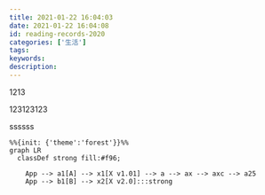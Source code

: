 ```yaml
---
title: 2021-01-22 16:04:03
date: 2021-01-22 16:04:08
id: reading-records-2020
categories: ['生活']
tags:
keywords:
description:
---
```


1213

123123123

<!-- more -->

ssssss

```mermaid
%%{init: {'theme':'forest'}}%%
graph LR
  classDef strong fill:#f96;

	App --> a1[A] --> x1[X v1.01] --> a --> ax --> axc --> a25
	App --> b1[B] --> x2[X v2.0]:::strong
```
